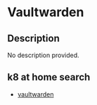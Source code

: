# Vaultwarden

## Description

No description provided.

## k8 at home search

- [vaultwarden](https://nanne.dev/k8s-at-home-search/#/vaultwarden)
